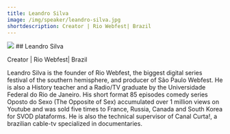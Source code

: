 ```yaml
---
title: Leandro Silva
image: /img/speaker/leandro-silva.jpg
shortdescription: Creator | Rio Webfest| Brazil
---
```

<img src="/img/speaker/leandro-silva.jpg">
## Leandro Silva

Creator | Rio Webfest| Brazil

Leandro Silva is the founder of Rio Webfest, the biggest digital series festival of the southern hemisphere, and producer of São Paulo Webfest. He is also a History teacher and a Radio/TV graduate by the Universidade Federal do Rio de Janeiro. His short format 85 episodes comedy series Oposto do Sexo (The Opposite of Sex) accumulated over 1 million views on Youtube and was sold five times to France, Russia, Canada and South Korea for SVOD plataforms. He is also the technical supervisor of Canal Curta!, a brazilian cable-tv specialized in documentaries.